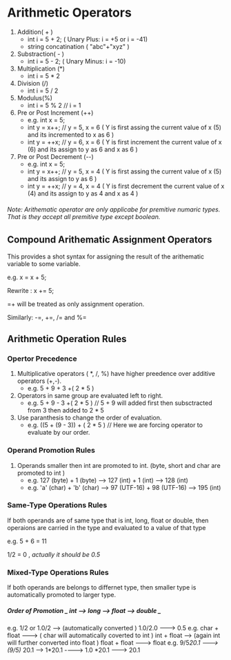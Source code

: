 # Arithmetic Operators
1. Addition( + )
   - int i = 5 + 2; ( Unary Plus: i = +5  or i = -41)
   - string concatination ( "abc"+"xyz" )
2. Substraction( - )
   - int i = 5 - 2; ( Unary Minus: i = -10)
3. Multiplication (\*)
   - int i = 5 * 2
4. Division (/)
   - int i = 5 / 2
5. Modulus(%)
   - int i = 5 % 2 // i = 1
6. Pre or Post Increment (++)
   - e.g. int x = 5;
   - int y = x++; // y = 5, x = 6 ( Y is first assing the current value of x (5) and its incremented to x as 6 )
   - int y = ++x; // y = 6, x = 6 ( Y is first increment the current value of x (6) and its assign to y as 6 and x as 6 )
7. Pre or Post Decrement (--)
   - e.g. int x = 5;
   - int y = x++; // y = 5, x = 4 ( Y is first assing the current value of x (5) and its assign to y as 6 )
   - int y = ++x; // y = 4, x = 4 ( Y is first decrement the current value of x (4) and its assign to y as 4 and x as 4 )
###### Note: Arithematic operator are only applicabe for premitive numaric types. That is they accept all premitive type except boolean.

## Compound Arithematic Assignment Operators
 This provides a shot syntax for assigning the result of the arithematic variable to some variable. 
 
 e.g.  x = x + 5;
 
 Rewrite :  x += 5;
 
 =+ will be treated as only assignment operation.

Similarly: -=, +=, /= and %=

## Arithmetic Operation Rules
### Opertor Precedence
1. Multiplicative operators ( \*, /, %) have higher preedence over additive operators (+,-).
   - e.g. 5 + 9 + 3 +( 2 * 5 )
2. Operators in same group are evaluated left to right.
   - e.g. 5 + 9 - 3 +( 2 * 5 )  // 5 + 9 will added first then subsctracted from 3 then added to 2 \* 5 
3. Use paranthesis to change the order of evaluation.
   - e.g. ((5 + (9 - 3)) + ( 2 * 5 ) // Here we are forcing operator to evaluate by our order.
   
### Operand Promotion Rules
1. Operands smaller then int are promoted to int.  (byte, short and char  are promoted to int )
      - e.g. 127 (byte) + 1 (byte) --> 127 (int) + 1 (int) --> 128 (int)
      - e.g. 'a' (char) + 'b' (char) --> 97 (UTF-16) + 98 (UTF-16) --> 195 (int)
### Same-Type Operations Rules
If both operands are of same type that is int, long, float or double, then operaions are carried in the type and evaluated to a value of that type

e.g. 5 + 6 = 11

1/2 = 0 , _actually it should be 0.5_

### Mixed-Type Operations Rules
If both operands are belongs to differnet type, then smaller type is automatically promoted to larger type.
   ##### Order of Promotion _ int --> long --> float --> double _
   e.g. 1/2 or 1.0/2 --> (automatically converted ) 1.0/2.0 ---> 0.5 
   e.g. char + float ---> ( char will automatically coverted to int ) int + float --> (again int will further converted into float ) float + float ---> float
   e.g. 9/5*20.1 ---> (9/5)* 20.1 --> 1*20.1  ----> 1.0 *20.1 ---> 20.1 
